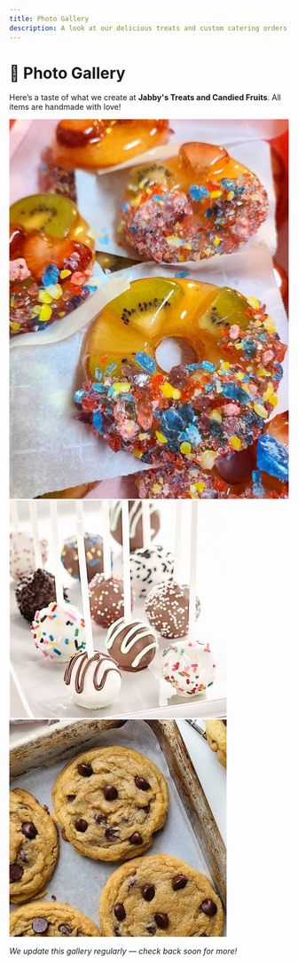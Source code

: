 ```yaml
---
title: Photo Gallery
description: A look at our delicious treats and custom catering orders
---
```


# 🍰 Photo Gallery

Here’s a taste of what we create at **Jabby's Treats and Candied Fruits**. All items are handmade with love!

<div className="gallery">
  <img src="public/Fruit_candy_rings.JPG" alt="Delicious Treat 1" />
  <img src="public/cake_pops.JPG" alt="Delicious Treat 2" />
  <img src="public/choc_chip_cookies.JPG" alt="Delicious Treat 3" />
</div>

_We update this gallery regularly — check back soon for more!_